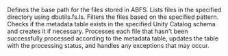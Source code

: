 Defines the base path for the files stored in ABFS.
Lists files in the specified directory using dbutils.fs.ls.
Filters the files based on the specified pattern.
Checks if the metadata table exists in the specified Unity Catalog schema and creates it if necessary.
Processes each file that hasn't been successfully processed according to the metadata table, updates the table with the processing status, and handles any exceptions that may occur.
